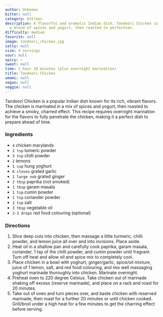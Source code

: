 ```yaml
---
author: Unknown
bitter: null
category: Entrees
description: A flavorful and aromatic Indian dish, Tandoori Chicken is marinated in
  a blend of spices and yogurt, then roasted to perfection.
difficulty: medium
favorite: null
image: tandoori_chicken.jpg
salty: null
size: 4 servings
sour: null
spicy: ✓
sweet: null
time: 1 hour 10 minutes (plus overnight marination)
title: Tandoori Chicken
umami: null
vegan: null
veggie: null
---
```

Tandoori Chicken is a popular Indian dish known for its rich, vibrant flavors. The chicken is marinated in a mix of spices and yogurt, then roasted to achieve a smoky, charred effect. This recipe requires overnight marination for the flavors to fully penetrate the chicken, making it a perfect dish to prepare ahead of time.

### Ingredients

* `4` chicken marylands
* `2 tsp` tumeric powder
* `3 tsp` chilli powder
* `2` lemons
* `1 cup` hung yoghurt
* `6 cloves` grated garlic
* `1 large nob` grated ginger
* `2 tbsp` paprika (not smoked)
* `1 tbsp` garam masala
* `1 tsp` cumin powder
* `1 tsp` coriander powder
* `1 tsp` salt
* `3 tbsp` vegetable oil
* `2-3 drops` red food colouring (optional)

### Directions

1. Slice deep cuts into chicken, then massage a little turmeric, chilli powder, and lemon juice all over and into incisions. Place aside.
2. Heat oil in a shallow pan and carefully cook paprika, garam masala, coriander, 1 tsp of the chilli powder, and cumin powder until fragrant. Turn off heat and allow oil and spice mix to completely cool.
3. Place chicken in a bowl with yoghurt, ginger/garlic, spice/oil mixture, juice of 1 lemon, salt, and red food colouring, and mix well massaging yoghurt marinade thoroughly into chicken. Marinate overnight.
4. Preheat oven to 220 degree Celsius. Take chicken out of marinade shaking off excess (reserve marinade), and place on a rack and roast for 20 minutes.
5. Take out of oven and turn pieces over, and baste chicken with reserved marinade, then roast for a further 20 minutes or until chicken cooked. Grill/broil under a high heat for a few minutes to get the charring effect before serving.
